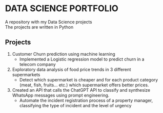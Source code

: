 # DATA SCIENCE PORTFOLIO
A repository with my Data Science projects <br>
The projects are written in Python 

## Projects <br>
1. Customer Churn prediction using machine learning <br>
    - Implemented a Logistic regression model to predict churn in a telecom company
2. Exploratory data analysis of food price trends in 3 different supermarkets <br>
    - Detect which supermarket is cheaper and for each product category (meat, fish, fruits... etc.) which supermarket offers better prices.
3. Created an API that calls the ChatGPT API to classify and synthesize WhatsApp messages using prompt engineering.<br>
    - Automate the incident registration process of a property manager, classifying the type of incident and the level of urgency
   
   
    
